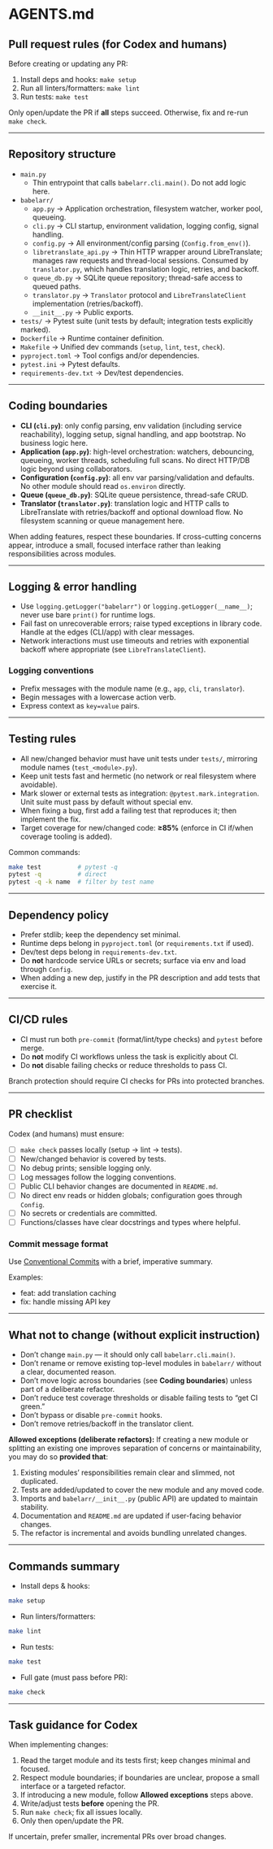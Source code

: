 # AGENTS.md

## Pull request rules (for Codex and humans)

Before creating or updating any PR:
1) Install deps and hooks: `make setup`
2) Run all linters/formatters: `make lint`
3) Run tests: `make test`

Only open/update the PR if **all** steps succeed. Otherwise, fix and re-run `make check`.

---

## Repository structure

- `main.py`
  - Thin entrypoint that calls `babelarr.cli.main()`. Do not add logic here.
- `babelarr/`
  - `app.py` → Application orchestration, filesystem watcher, worker pool, queueing.
  - `cli.py` → CLI startup, environment validation, logging config, signal handling.
  - `config.py` → All environment/config parsing (`Config.from_env()`).
  - `libretranslate_api.py` → Thin HTTP wrapper around LibreTranslate; manages raw
    requests and thread-local sessions. Consumed by `translator.py`, which handles
    translation logic, retries, and backoff.
  - `queue_db.py` → SQLite queue repository; thread-safe access to queued paths.
  - `translator.py` → `Translator` protocol and `LibreTranslateClient` implementation (retries/backoff).
  - `__init__.py` → Public exports.
- `tests/` → Pytest suite (unit tests by default; integration tests explicitly marked).
- `Dockerfile` → Runtime container definition.
- `Makefile` → Unified dev commands (`setup`, `lint`, `test`, `check`).
- `pyproject.toml` → Tool configs and/or dependencies.
- `pytest.ini` → Pytest defaults.
- `requirements-dev.txt` → Dev/test dependencies.

---

## Coding boundaries

- **CLI (`cli.py`)**: only config parsing, env validation (including service reachability), logging setup, signal handling, and app bootstrap. No business logic here.
- **Application (`app.py`)**: high-level orchestration: watchers, debouncing, queueing, worker threads, scheduling full scans. No direct HTTP/DB logic beyond using collaborators.
- **Configuration (`config.py`)**: all env var parsing/validation and defaults. No other module should read `os.environ` directly.
- **Queue (`queue_db.py`)**: SQLite queue persistence, thread-safe CRUD.
- **Translator (`translator.py`)**: translation logic and HTTP calls to LibreTranslate with retries/backoff and optional download flow. No filesystem scanning or queue management here.

When adding features, respect these boundaries. If cross-cutting concerns appear, introduce a small, focused interface rather than leaking responsibilities across modules.

---

## Logging & error handling

- Use `logging.getLogger("babelarr")` or `logging.getLogger(__name__)`; never use bare `print()` for runtime logs.
- Fail fast on unrecoverable errors; raise typed exceptions in library code. Handle at the edges (CLI/app) with clear messages.
- Network interactions must use timeouts and retries with exponential backoff where appropriate (see `LibreTranslateClient`).

### Logging conventions

- Prefix messages with the module name (e.g., `app`, `cli`, `translator`).
- Begin messages with a lowercase action verb.
- Express context as `key=value` pairs.

---

## Testing rules

- All new/changed behavior must have unit tests under `tests/`, mirroring module names (`test_<module>.py`).
- Keep unit tests fast and hermetic (no network or real filesystem where avoidable).
- Mark slower or external tests as integration: `@pytest.mark.integration`. Unit suite must pass by default without special env.
- When fixing a bug, first add a failing test that reproduces it; then implement the fix.
- Target coverage for new/changed code: **≥85%** (enforce in CI if/when coverage tooling is added).

Common commands:
```bash
make test          # pytest -q
pytest -q          # direct
pytest -q -k name  # filter by test name
```

---

## Dependency policy

- Prefer stdlib; keep the dependency set minimal.
- Runtime deps belong in `pyproject.toml` (or `requirements.txt` if used).
- Dev/test deps belong in `requirements-dev.txt`.
- Do **not** hardcode service URLs or secrets; surface via env and load through `Config`.
- When adding a new dep, justify in the PR description and add tests that exercise it.

---

## CI/CD rules

- CI must run both `pre-commit` (format/lint/type checks) and `pytest` before merge.
- Do **not** modify CI workflows unless the task is explicitly about CI.
- Do **not** disable failing checks or reduce thresholds to pass CI.

Branch protection should require CI checks for PRs into protected branches.

---

## PR checklist

Codex (and humans) must ensure:

- [ ] `make check` passes locally (setup → lint → tests).
- [ ] New/changed behavior is covered by tests.
- [ ] No debug prints; sensible logging only.
- [ ] Log messages follow the logging conventions.
- [ ] Public CLI behavior changes are documented in `README.md`.
- [ ] No direct env reads or hidden globals; configuration goes through `Config`.
- [ ] No secrets or credentials are committed.
- [ ] Functions/classes have clear docstrings and types where helpful.

### Commit message format

Use [Conventional Commits](https://www.conventionalcommits.org/) with a brief, imperative summary.

Examples:

- feat: add translation caching
- fix: handle missing API key

---

## What not to change (without explicit instruction)

- Don’t change `main.py` — it should only call `babelarr.cli.main()`.
- Don’t rename or remove existing top-level modules in `babelarr/` without a clear, documented reason.
- Don’t move logic across boundaries (see **Coding boundaries**) unless part of a deliberate refactor.
- Don’t reduce test coverage thresholds or disable failing tests to “get CI green.”
- Don’t bypass or disable `pre-commit` hooks.
- Don’t remove retries/backoff in the translator client.

**Allowed exceptions (deliberate refactors):**
If creating a new module or splitting an existing one improves separation of concerns or maintainability, you may do so **provided that**:
1. Existing modules’ responsibilities remain clear and slimmed, not duplicated.
2. Tests are added/updated to cover the new module and any moved code.
3. Imports and `babelarr/__init__.py` (public API) are updated to maintain stability.
4. Documentation and `README.md` are updated if user-facing behavior changes.
5. The refactor is incremental and avoids bundling unrelated changes.

---

## Commands summary

- Install deps & hooks:
```bash
make setup
```
- Run linters/formatters:
```bash
make lint
```
- Run tests:
```bash
make test
```
- Full gate (must pass before PR):
```bash
make check
```

---

## Task guidance for Codex

When implementing changes:
1. Read the target module and its tests first; keep changes minimal and focused.
2. Respect module boundaries; if boundaries are unclear, propose a small interface or a targeted refactor.
3. If introducing a new module, follow **Allowed exceptions** steps above.
4. Write/adjust tests **before** opening the PR.
5. Run `make check`; fix all issues locally.
6. Only then open/update the PR.

If uncertain, prefer smaller, incremental PRs over broad changes.
